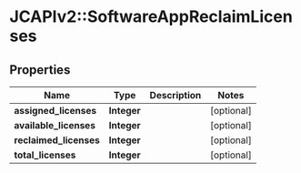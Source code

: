 # JCAPIv2::SoftwareAppReclaimLicenses

## Properties
Name | Type | Description | Notes
------------ | ------------- | ------------- | -------------
**assigned_licenses** | **Integer** |  | [optional] 
**available_licenses** | **Integer** |  | [optional] 
**reclaimed_licenses** | **Integer** |  | [optional] 
**total_licenses** | **Integer** |  | [optional] 

